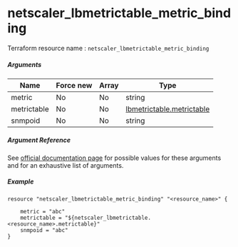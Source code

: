 # netscaler_lbmetrictable_metric_binding

Terraform resource name : ```netscaler_lbmetrictable_metric_binding```

##### Arguments

| Name | Force new | Array | Type |
|----|----|----|----|
|metric|No|No|string|
|metrictable|No|No|[lbmetrictable.metrictable](/doc/resources/lbmetrictable.md)|
|snmpoid|No|No|string|


##### Argument Reference

See [official documentation page](https://developer-docs.citrix.com/projects/netscaler-nitro-api/en/11.0/configuration/load-balancing/lbmetrictable_metric_binding/lbmetrictable_metric_binding/) for possible values for these arguments and for an exhaustive list of arguments.

##### Example

```
resource "netscaler_lbmetrictable_metric_binding" "<resource_name>" {

    metric = "abc"
    metrictable = "${netscaler_lbmetrictable.<resource_name>.metrictable}"
    snmpoid = "abc"
}
```

